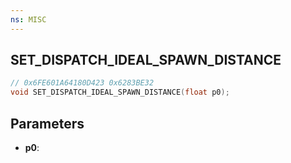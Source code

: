 ```yaml
---
ns: MISC
---
```

## SET_DISPATCH_IDEAL_SPAWN_DISTANCE

```c
// 0x6FE601A64180D423 0x6283BE32
void SET_DISPATCH_IDEAL_SPAWN_DISTANCE(float p0);
```


## Parameters
* **p0**: 

